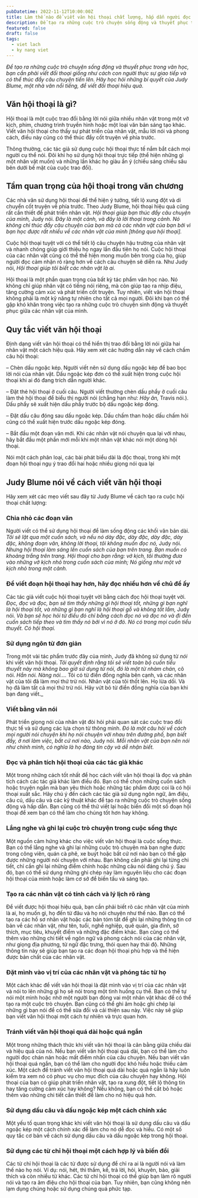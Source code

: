 ```yaml
---
pubDatetime: 2022-11-12T10:00:00Z
title: Làm thế nào để viết văn hội thoại chất lượng, hấp dẫn người đọc hơn?
description: Để tạo ra những cuộc trò chuyện sống động và thuyết phục trong văn học, bạn cần phải viết đối thoại giống như cách con người thực sự giao tiếp và có thể thúc đẩy câu chuyện tiến lên.
featured: false
draft: false
tags:
  - viet lach
  - ky nang viet
---
```


_Để tạo ra những cuộc trò chuyện sống động và thuyết phục trong văn học, bạn cần phải viết đối thoại giống như cách con người thực sự giao tiếp và có thể thúc đẩy câu chuyện tiến lên. Hãy học hỏi những bí quyết của Judy Blume, một nhà văn nổi tiếng, để viết đối thoại hiệu quả._

## Văn hội thoại là gì?

Hội thoại là một cuộc trao đổi bằng lời nói giữa nhiều nhân vật trong một vở kịch, phim, chương trình truyền hình hoặc một loại văn bản sáng tạo khác. Viết văn hội thoại cho thấy sự phát triển của nhân vật, mẫu lời nói và phong cách, điều này cũng có thể thúc đẩy cốt truyện về phía trước.

Thông thường, các tác giả sử dụng cuộc hội thoại thực tế nắm bắt cách mọi người cụ thể nói. Đôi khi họ sử dụng hội thoại trực tiếp (thể hiện những gì một nhân vật muốn) và những lần khác họ giàu ẩn ý (chiếu sáng chiều sâu bên dưới bề mặt của cuộc trao đổi).

## Tầm quan trọng của hội thoại trong văn chương

Các nhà văn sử dụng hội thoại để thể hiện ý tưởng, tiết lộ xung đột và di chuyển cốt truyện về phía trước. Theo Judy Blume, hội thoại hiệu quả cũng rất cần thiết để phát triển nhân vật. _Hội thoại giúp bạn thúc đẩy câu chuyện của mình,_ Judy nói. _Đây là một cảnh, và đây là lời thoại trong cảnh. Nó không chỉ thúc đẩy câu chuyện của bạn mà cả các nhân vật của bạn bởi vì bạn học được rất nhiều về các nhân vật của mình [thông qua hội thoại]._

Cuộc hội thoại tuyệt vời có thể tiết lộ câu chuyện hậu trường của nhân vật và nhanh chóng giúp giới thiệu họ ngay lần đầu tiên họ nói. Cuộc hội thoại của các nhân vật cũng có thể thể hiện mong muốn bên trong của họ, giúp người đọc cảm nhận rõ ràng hơn về cách câu chuyện sẽ diễn ra. Như Judy nói, _Hội thoại giúp tôi biết các nhân vật là ai._

Hội thoại là một phần quan trọng của bất kỳ tác phẩm văn học nào. Nó không chỉ giúp nhân vật có tiếng nói riêng, mà còn giúp tạo ra nhịp điệu, tăng cường cảm xúc và phát triển cốt truyện. Tuy nhiên, viết văn hội thoại không phải là một kỹ năng tự nhiên cho tất cả mọi người. Đôi khi bạn có thể gặp khó khăn trong việc tạo ra những cuộc trò chuyện sinh động và thuyết phục giữa các nhân vật của mình.

## Quy tắc viết văn hội thoại

Định dạng viết văn hội thoại có thể hiển thị trao đổi bằng lời nói giữa hai nhân vật một cách hiệu quả. Hãy xem xét các hướng dẫn này về cách chấm câu hội thoại:

– Chèn dấu ngoặc kép. Người viết nên sử dụng dấu ngoặc kép để bao bọc lời nói của nhân vật. Dấu ngoặc kép đơn có thể xuất hiện trong cuộc hội thoại khi ai đó đang trích dẫn người khác.

– Đặt thẻ hội thoại ở cuối câu. Người viết thường chèn dấu phẩy ở cuối câu làm thẻ hội thoại để biểu thị người nói (chẳng hạn như: _Hãy ăn,_ Travis nói.). Dấu phẩy sẽ xuất hiện dấu phẩy trước bộ dấu ngoặc kép đóng.

– Đặt dấu câu đóng sau dấu ngoặc kép. Dấu chấm than hoặc dấu chấm hỏi cũng có thể xuất hiện trước dấu ngoặc kép đóng.

– Bắt đầu một đoạn văn mới. Khi các nhân vật nói chuyện qua lại với nhau, hãy bắt đầu một phần mới mỗi khi một nhân vật khác nói một dòng hội thoại.

Nói một cách phân loại, các bài phát biểu dài là độc thoại, trong khi một đoạn hội thoại ngụ ý trao đổi hai hoặc nhiều giọng nói qua lại

## Judy Blume nói về cách viết văn hội thoại

Hãy xem xét các mẹo viết sau đây từ Judy Blume về cách tạo ra cuộc hội thoại chất lượng:

### Chia nhỏ các đoạn văn

Người viết có thể sử dụng hội thoại để làm sống động các khối văn bản dài. _Tôi sẽ lật qua một cuốn sách, và nếu nó dày đặc, dày đặc, dày đặc, dày đặc, không đoạn văn, không lời thoại, tôi không muốn đọc nó,_ Judy nói. _Nhưng hội thoại làm sáng lên cuốn sách của bạn trên trang. Bạn muốn có khoảng trắng trên trang. Hội thoại cho bạn rằng: vở kịch, tôi thường đưa vào những vở kịch nhỏ trong cuốn sách của mình; Nó giống như một vở kịch nhỏ trong một cảnh._

### Để viết đoạn hội thoại hay hơn, hãy đọc nhiều hơn về chủ đề ấy

‍Các tác giả viết cuộc hội thoại tuyệt vời bằng cách đọc hội thoại tuyệt vời. _Đọc, đọc và đọc, bạn sẽ tìm thấy những gì hội thoại tốt, những gì bạn nghĩ là hội thoại tốt, và những gì bạn nghĩ là hội thoại gỗ và không tốt lắm,_ Judy nói. _Và bạn sẽ học hỏi từ điều đó chỉ bằng cách đọc nó và đọc nó và đi đến cuốn sách tiếp theo và tìm thấy nó bởi vì nó ở đó. Nó có trong mọi cuốn tiểu thuyết. Có hội thoại._

### Sử dụng ngôn từ đơn giản

‍Trong một vài tác phẩm trước đây của mình, Judy đã không sử dụng từ _nói_ khi viết văn hội thoại. _Tôi quyết định rằng tôi sẽ viết toàn bộ cuốn tiểu thuyết này mà không bao giờ sử dụng từ _nói_, đó là một từ nhàm chán,_ cô nói. _Hắn nói._ _Nàng nói._… Tôi có từ điển đồng nghĩa bên cạnh, và các nhân vật của tôi đã làm mọi thứ trừ nói. Nhân vật của tôi thốt lên. Họ lừa dối. Và họ đã làm tất cả mọi thứ trừ nói. Hãy vứt bỏ từ điển đồng nghĩa của bạn khi bạn đang viết._

### Viết bằng văn nói

‍Phát triển giọng nói của nhân vật đòi hỏi phải quan sát các cuộc trao đổi thực tế và sử dụng các lựa chọn từ thông minh. _Đó là một câu hỏi về cách mọi người nói chuyện khi họ nói chuyện với nhau trên đường phố, bạn biết đấy, ở nơi làm việc, bất cứ nơi nào,_ Judy nói. _Mỗi nhân vật của bạn nên nói như chính mình, có nghĩa là họ đáng tin cậy và dễ nhận biết._

### Đọc và phân tích hội thoại của các tác giả khác

‍Một trong những cách tốt nhất để học cách viết văn hội thoại là đọc và phân tích cách các tác giả khác làm điều đó. Bạn có thể chọn những cuốn sách hoặc truyện ngắn mà bạn yêu thích hoặc những tác phẩm được coi là có hội thoại xuất sắc. Hãy chú ý đến cách các tác giả sử dụng ngôn ngữ, âm điệu, câu cú, dấu câu và các kỹ thuật khác để tạo ra những cuộc trò chuyện sống động và hấp dẫn. Bạn cũng có thể thử viết lại hoặc biến đổi một số đoạn hội thoại để xem bạn có thể làm cho chúng tốt hơn hay không.

### Lắng nghe và ghi lại cuộc trò chuyện trong cuộc sống thực

‍Một nguồn cảm hứng khác cho việc viết văn hội thoại là cuộc sống thực. Bạn có thể lắng nghe và ghi lại những cuộc trò chuyện mà bạn nghe được trong công viên, quán cà phê, xe buýt hoặc bất cứ nơi nào bạn có thể gặp được những người nói chuyện với nhau. Bạn không cần phải ghi lại từng chi tiết, chỉ cần ghi lại những điểm chính hoặc những câu nói đáng chú ý. Sau đó, bạn có thể sử dụng những ghi chép này làm nguyên liệu cho các đoạn hội thoại của mình hoặc làm cơ sở để biến tấu và sáng tạo.

### Tạo ra các nhân vật có tính cách và lý lịch rõ ràng

‍Để viết được hội thoại hiệu quả, bạn cần phải biết rõ các nhân vật của mình là ai, họ muốn gì, họ đến từ đâu và họ nói chuyện như thế nào. Bạn có thể tạo ra các hồ sơ nhân vật hoặc các bản tóm tắt để ghi lại những thông tin cơ bản về các nhân vật, như tên, tuổi, nghề nghiệp, quê quán, gia đình, sở thích, mục tiêu, khuyết điểm và những đặc điểm khác. Bạn cũng có thể thêm vào những chi tiết về ngôn ngữ và phong cách nói của các nhân vật, như giọng địa phương, từ ngữ đặc trưng, thói quen hay thái độ. Những thông tin này sẽ giúp bạn tạo ra các đoạn hội thoại phù hợp và thể hiện được bản chất của các nhân vật.

### Đặt mình vào vị trí của các nhân vật và phóng tác từ họ

Một cách khác để viết văn hội thoại là đặt mình vào vị trí của các nhân vật và nói to lên những gì họ sẽ nói trong một tình huống cụ thể. Bạn có thể tự nói một mình hoặc nhờ một người bạn đóng vai một nhân vật khác để có thể tạo ra một cuộc trò chuyện. Bạn cũng có thể ghi âm hoặc ghi chép lại những gì bạn nói để có thể sửa đổi và cải thiện sau này. Việc này sẽ giúp bạn viết văn hội thoại một cách tự nhiên và trực quan hơn.

### Tránh viết văn hội thoại quá dài hoặc quá ngắn

‍Một trong những thách thức khi viết văn hội thoại là cân bằng giữa chiều dài và hiệu quả của nó. Nếu bạn viết văn hội thoại quá dài, bạn có thể làm cho người đọc chán nản hoặc mất điểm nhấn của câu chuyện. Nếu bạn viết văn hội thoại quá ngắn, bạn có thể làm cho người đọc khó hiểu hoặc thiếu cảm xúc. Một cách để tránh viết văn hội thoại quá dài hoặc quá ngắn là hãy luôn kiểm tra xem nó có phục vụ cho mục đích của câu chuyện hay không. Hội thoại của bạn có giúp phát triển nhân vật, tạo ra xung đột, tiết lộ thông tin hay tăng cường cảm xúc hay không? Nếu không, bạn có thể cắt bỏ hoặc thêm vào những chi tiết cần thiết để làm cho nó hiệu quả hơn.

### Sử dụng dấu câu và dấu ngoặc kép một cách chính xác

‍Một yếu tố quan trọng khác khi viết văn hội thoại là sử dụng dấu câu và dấu ngoặc kép một cách chính xác để làm cho nó dễ đọc và hiểu. Có một số quy tắc cơ bản về cách sử dụng dấu câu và dấu ngoặc kép trong hội thoại.

### Sử dụng các từ chỉ hội thoại một cách hợp lý và biến đổi

‍Các từ chỉ hội thoại là các từ được sử dụng để chỉ ra ai là người nói và làm thế nào họ nói. Ví dụ: nói, hét, thì thầm, kể, trả lời, hỏi, khuyên, bảo, giải thích và còn nhiều từ khác. Các từ chỉ hội thoại có thể giúp bạn làm rõ người nói và tạo ra âm điệu cho hội thoại của bạn. Tuy nhiên, bạn cũng không nên lạm dụng chúng hoặc sử dụng chúng quá phức tạp.
